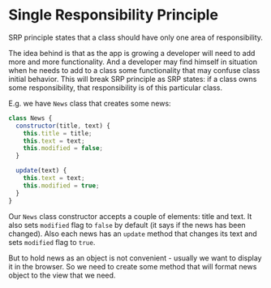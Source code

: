 # Single Responsibility Principle

SRP principle states that a class should have only one area of responsibility.

The idea behind is that as the app is growing a developer will need to add more and more functionality. And a developer may find himself in situation when he needs to add to a class some functionality that may confuse class initial behavior. This will break SRP principle as SRP states: if a class owns some responsibility, that responsibility is of this particular class.

E.g. we have `News` class that creates some news:

```js
class News {
  constructor(title, text) {
    this.title = title;
    this.text = text;
    this.modified = false;
  }

  update(text) {
    this.text = text;
    this.modified = true;
  }
}
```

Our `News` class constructor accepts a couple of elements: title and text. It also sets `modified` flag to `false` by default (it says if the news has been changed). Also each news has an `update` method that changes its text and sets `modified` flag to `true`.

But to hold news as an object is not convenient - usually we want to display it in the browser. So we need to create some method that will format news object to the view that we need.
